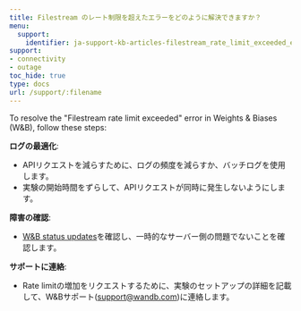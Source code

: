 ```yaml
---
title: Filestream のレート制限を超えたエラーをどのように解決できますか？
menu:
  support:
    identifier: ja-support-kb-articles-filestream_rate_limit_exceeded_error
support:
- connectivity
- outage
toc_hide: true
type: docs
url: /support/:filename
---
```


To resolve the "Filestream rate limit exceeded" error in Weights & Biases (W&B), follow these steps:

**ログの最適化**:
  - APIリクエストを減らすために、ログの頻度を減らすか、バッチログを使用します。
  - 実験の開始時間をずらして、APIリクエストが同時に発生しないようにします。

**障害の確認**:
  - [W&B status updates](https://status.wandb.com)を確認し、一時的なサーバー側の問題でないことを確認します。

**サポートに連絡**:
  - Rate limitの増加をリクエストするために、実験のセットアップの詳細を記載して、W&Bサポート(support@wandb.com)に連絡します。